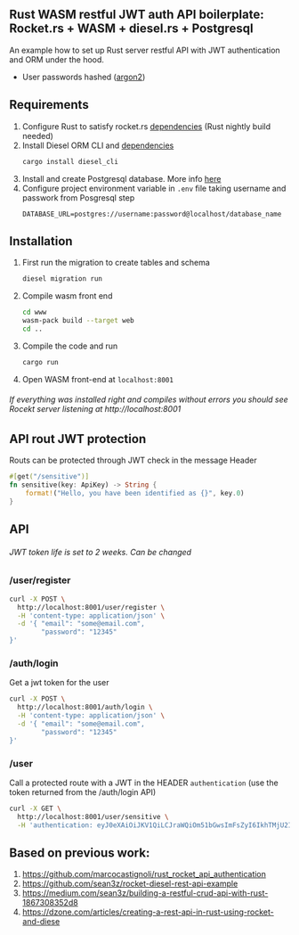 ## Rust WASM restful JWT auth API boilerplate: Rocket.rs + WASM + diesel.rs + Postgresql 

An example how to set up Rust server restful API with JWT authentication and ORM under the hood.

- User passwords hashed ([argon2](https://crates.io/crates/rust-argon2))

## Requirements

1. Configure Rust to satisfy rocket.rs [dependencies](https://github.com/marcocastignoli/rust_rocket_api_authentication) (Rust nightly build needed)
2. Install Diesel ORM CLI and [dependencies](http://diesel.rs/guides/getting-started/) 
    ```bash
    cargo install diesel_cli
    ```
3. Install and create Postgresql database. More info [here](https://www.codementor.io/engineerapart/getting-started-with-postgresql-on-mac-osx-are8jcopb)
4. Configure project environment variable in `.env` file taking username and passwork from Posgresql step
    ```
    DATABASE_URL=postgres://username:password@localhost/database_name
    ```

## Installation

1. First run the migration to create tables and schema
    ```bash
    diesel migration run
    ``` 
2. Compile wasm front end
    ```bash
    cd www
    wasm-pack build --target web
    cd ..
    ```
3. Compile the code and run
    ```bash
    cargo run
    ```

4. Open WASM front-end at `localhost:8001`
###### If everything was installed right and compiles without errors you should see Rocekt server listening at http://localhost:8001

## API rout JWT protection

Routs can be protected through JWT check in the message Header

```rust
#[get("/sensitive")]
fn sensitive(key: ApiKey) -> String {
    format!("Hello, you have been identified as {}", key.0)
}
```

## API

###### JWT token life is set to 2 weeks. Can be changed 

### /user/register
```bash
curl -X POST \
  http://localhost:8001/user/register \
  -H 'content-type: application/json' \
  -d '{ "email": "some@email.com",
        "password": "12345"
}'
```

### /auth/login
Get a jwt token for the user
```bash
curl -X POST \
  http://localhost:8001/auth/login \
  -H 'content-type: application/json' \
  -d '{ "email": "some@email.com",
        "password": "12345"
}'
```
### /user
Call a protected route with a JWT in the HEADER `authentication` (use the token returned from the /auth/login API)
```bash
curl -X GET \
  http://localhost:8001/user/sensitive \
  -H 'authentication: eyJ0eXAiOiJKV1QiLCJraWQiOm51bGwsImFsZyI6IkhTMjU2In0.eyJpc3MiOm51bGwsInN1YiI6InRlc3QiLCJhdWQiOm51bGwsImV4cCI6MTU3MzAyNzg5MSwibmJmIjpudWxsLCJpYXQiOm51bGwsImp0aSI6bnVsbH0.DJ5tb/ic91oULyMjZMeam9kMU31sxGSxSnTmTppUhdA'
```



## Based on previous work: 
1. https://github.com/marcocastignoli/rust_rocket_api_authentication
2. https://github.com/sean3z/rocket-diesel-rest-api-example
3. https://medium.com/sean3z/building-a-restful-crud-api-with-rust-1867308352d8
4. https://dzone.com/articles/creating-a-rest-api-in-rust-using-rocket-and-diese